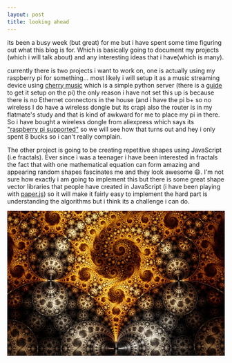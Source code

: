 ```yaml
---
layout: post
title: looking ahead
---
```

its been a busy week (but great) for me but i have spent some time figuring out
what this blog is for. Which is basically going to document my projects (which i will talk
 about) and any interesting ideas that i have(which is many).

currently there is two projects i want to work on, one is actually using my raspberry pi for something... most likely i will setup it as a music streaming device using [cherry music](http://www.fomori.org/cherrymusic/) which  is a simple python server (there is a [guide](http://fomori.org/blog/?p=687) to get it setup on the pi) the only reason i have not set this up is because there is no Ethernet connectors in the house  (and i have the pi b+ so no wireless I do have a wireless dongle but its crap) also the router is in my flatmate's study and that is kind of awkward for me to place my pi in there. So i have bought a wireless dongle from aliexpress which says its ["raspberry pi supported"](http://www.aliexpress.com/item/Mini-Raspberry-Pi-WiFi-Adapter-150Mbps-USB-WiFi-Adapter-For-Raspberry-Pi-A-Raspberry-Pi-B/32506486116.html?ws_ab_test=searchweb201556_6,searchweb201602_2_10017_10005_10006_10034_10021_507_10022_508_10020_10018_10019,searchweb201603_6&btsid=aef8486b-66df-4a03-ad87-03bd84759eea) so we will see how that turns out and hey i only spent 8 bucks so i can't really complain.

The other project is going to be creating repetitive shapes using JavaScript (i.e fractals). Ever since i was a teenager i have been interested in fractals the fact that with one mathematical equation can form amazing and appearing random shapes fascinates me and they look awesome :smile:. I'm not sure how exactly i am going to implement this but there is some great shape vector libraries that people have created in JavaScript (i have been playing with [paper.js](http://paperjs.org/)) so it will make it fairly easy to implement the hard part is understanding the algorithms but i think its a challenge i can do.        

![fractal](/images/Fractal1.jpg )
